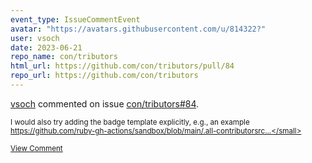 ```yaml
---
event_type: IssueCommentEvent
avatar: "https://avatars.githubusercontent.com/u/814322?"
user: vsoch
date: 2023-06-21
repo_name: con/tributors
html_url: https://github.com/con/tributors/pull/84
repo_url: https://github.com/con/tributors
---
```


<a href='https://github.com/vsoch' target='_blank'>vsoch</a> commented on issue <a href='https://github.com/con/tributors/pull/84' target='_blank'>con/tributors#84</a>.

<small>I would also try adding the badge template explicitly, e.g., an example https://github.com/ruby-gh-actions/sandbox/blob/main/.all-contributorsrc...</small>

<a href='https://github.com/con/tributors/pull/84' target='_blank'>View Comment</a>